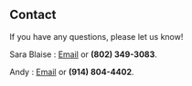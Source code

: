 ## Contact

If you have any questions, please let us know!

Sara Blaise
: [Email](mailto:sarablaisehuddleston@gmail.com) or **(802) 349-3083**.

Andy
: [Email](mailto:wedding@rossmeissl.net) or **(914) 804-4402**.